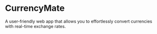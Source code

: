 # CurrencyMate
A user-friendly web app that allows you to effortlessly convert currencies with real-time exchange rates.
